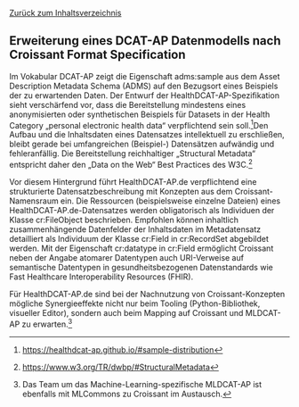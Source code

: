 [Zurück zum Inhaltsverzeichnis](https://healthdcat-ap-de.github.io/healthdcat-ap.de/report_stage_1.html)
## Erweiterung eines DCAT-AP Datenmodells nach Croissant Format Specification
Im Vokabular DCAT-AP zeigt die Eigenschaft adms:sample aus dem Asset Description Metadata Schema (ADMS) auf den Bezugsort eines Beispiels der zu erwartenden Daten. Der Entwurf der HealthDCAT-AP-Spezifikation sieht verschärfend vor, dass die Bereitstellung mindestens eines anonymisierten oder synthetischen Beispiels für Datasets in der Health Category „personal electronic health data“ verpflichtend sein soll.[^48]Den Aufbau und die Inhaltsdaten eines Datensatzes intellektuell zu erschließen, bleibt gerade bei umfangreichen (Beispiel-) Datensätzen aufwändig und fehleranfällig. Die Bereitstellung reichhaltiger „Structural Metadata“ entspricht daher den „Data on the Web“ Best Practices des W3C.[^49]

Vor diesem Hintergrund führt HealthDCAT-AP.de verpflichtend eine strukturierte Datensatzbeschreibung mit Konzepten aus dem Croissant-Namensraum ein. Die Ressourcen (beispielsweise einzelne Dateien) eines HealthDCAT-AP.de-Datensatzes werden obligatorisch als Individuen der Klasse cr:FileObject beschrieben. Empfohlen können inhaltlich zusammenhängende Datenfelder der Inhaltsdaten im Metadatensatz detailliert als Individuum der Klasse cr:Field in cr:RecordSet abgebildet werden. Mit der Eigenschaft cr:datatype in cr:Field ermöglicht Croissant neben der Angabe atomarer Datentypen auch URI-Verweise auf semantische Datentypen in gesundheitsbezogenen Datenstandards wie Fast Healthcare Interoperability Resources (FHIR).

Für HealthDCAT-AP.de sind bei der Nachnutzung von Croissant-Konzepten mögliche Synergieeffekte nicht nur beim Tooling (Python-Bibliothek, visueller Editor), sondern auch beim Mapping auf Croissant und MLDCAT-AP zu erwarten.[^50]

[^48]:https://healthdcat-ap.github.io/#sample-distribution
[^49]:https://www.w3.org/TR/dwbp/#StructuralMetadata
[^50]:Das Team um das Machine-Learning-spezifische MLDCAT-AP ist ebenfalls mit MLCommons zu Croissant im Austausch.

